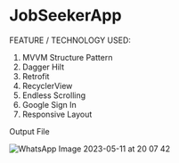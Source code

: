 # JobSeekerApp

FEATURE / TECHNOLOGY USED:
1. MVVM Structure Pattern
2. Dagger Hilt 
3. Retrofit 
4. RecyclerView 
5. Endless Scrolling 
6. Google Sign In 
7. Responsive Layout 

Output File 

![WhatsApp Image 2023-05-11 at 20 07 42](https://github.com/Rahmaditha/JobSeekerApp/assets/23276367/5aa30fd7-54e6-49f5-bc1a-950a207a6bdf)
